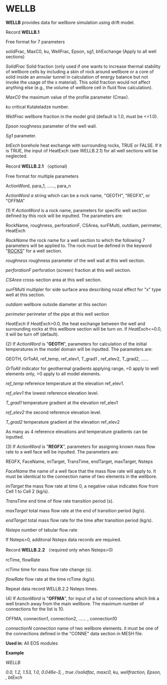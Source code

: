 # WELLB

**WELLB**         provides data for wellbore simulation using drift model.

Record **WELLB.1**

&#x20;                       Free format for 7 parameters

&#x20;                        solidFrac, MaxC0, ku, WellFrac, Epson, sg1, bhExchange  (Apply to all well sections)

_SolidFrac_         Solid fraction (only used if one wants to increase thermal stability of wellbore cells by including a skin of rock around wellbore or a core of solid inside an annular tunnel in calculation of energy balance but not invoke the usage of the x material). This solid fraction would not affect anything else (e.g., the volume of wellbore cell in fluid flow calculation).

_MaxC0_           the maximum value of the profile parameter (Cmax).

_ku_                    critical Kutateladze number.

_WellFrac_        wellbore fraction in the model grid (default is 1.0,  must be <=1.0).

_Epson_             roughness parameter of the well wall.

_Sg1_                  parameter.

_btExch_           borehole heat exchange with surrounding rocks, TRUE or FALSE. If it is TRUE, the input of HeatExch  (see WELLB.2.1) for all well sections will be neglected.  &#x20;

Record **WELLB.2.1** （optional)

&#x20;                        Free format for multiple parameters

&#x20;                        ActionWord, para\_1, ......, para\_n

_ActionWord   a_ string which can be a rock name, "GEOTH", "REGFX", or "OFFMA"

(1)    If _ActionWord_ is a rock name, parameters for specific well section defined by this rock will be inputted. The parameters are:&#x20;

&#x20;                        RockNam&#x65;_,_ roughness, perforationF, CSArea, surFMulti, outdiam, perimeter, HeatExch   &#x20;

_RockName_    the rock name for a well section to which the following 7 parameters will be applied to. The rock must be defined in the keyword "[ROCKS](rocks.md)" for a well section.&#x20;

_roughness_       roughness parameter of the well wall at this well section.

_perforationF_   perforation (screen) fraction at this well section.

_CSArea_             cross-section area at this well section.

&#x20;_surFMulti_         multipler for side surface area describing nozal effect for "x" type well at this section.

_outdiam_            wellbore outside diameter at this section

_perimeter_          perimeter of the pipe at this well section

_HeatExch_         if _HeatExch_>0.0, the heat exchange between the well and surrounding rocks at this wellbore section will be turn on. If  _HeatExch<=_&#x30;.0, it will be turn off (default).&#x20;

(2)    If  _ActionWord_ is "**GEOTH**", parameters for calculation of the initial temperatures in the model domain will be inputted.   The parameters are:&#x20;

&#x20;                          GEOTH, GrToAll, ref\_temp, ref\_elev1, T\_grad1 , ref\_elev2, T\_grad2, ......&#x20;

_GrToAll_              indicator for geothermal gradients applying range, =0 apply to well elements only, >0 apply to all model elements.

_ref\_temp_          reference temperature at the elevation ref\_elev1.

_ref\_elev1_           the lowest reference elevation level.

_T\_grad1_             temperature gradient at the elevation ref\_elev1

_ref\_elev2_           the second reference elevation level.

_T\_grad2_             temperature gradient at the elevation ref\_elev2

As many as 4 reference elevations and temperature gradients can be inputted.

(3)    If  _ActionWord_ is "**REGFX**", parameters for assigning known mass flow rate to a well face will be inputted.  The parameters are:&#x20;

&#x20;                          REGFX, FaceName, iniTarget, TransTime, endTarget, maxTarget, Nsteps

_FaceName_       the name of a well face that the mass flow rate will apply to. It must be identical to the connection name of two elements in the wellbore.&#x20;

_iniTarget_          the mass flow rate at time 0, a negative value indicates flow from Cell 1 to Cell 2 (kg/s).

_TransTime_      end time of flow rate transition period (s).

_maxTarget_      total mass flow rate at the end of transition period (kg/s).

_endTarget_      total mass flow rate for the time after transition period (kg/s).

_Nsteps_               number of tabular flow rate

If Nsteps>0, additonal Nsteps data records are required.

Record **WELLB.2.2** （required only when Nsteps>0)

&#x20;                           rcTime, flowRate

_rcTime_                time for mass flow rate change (s).

_flowRate_            flow rate at the time rcTime (kg/s).

Repeat data record WELLB.2.2 Nsteps times.

(4)    If  _ActionWord_ is "**OFFMA**",  for input of a list of connections which link a well branch away from the main wellbore. The maximum number of connections for the list is 10.&#x20;

&#x20;                          OFFMA, connection1, connection2, ...... , connection10

_connectionN_   connection name of two wellbore elements.    it  must be one of the connections defined in the "CONNE" data section in MESH file.     &#x20;

**Used in**: All EOS modules

**Example**

_WELLB_&#x20;

_0.0, 1.2, 1.53, 1.0, 0.046e-3,  , true                //solidfac, maxc0, ku, wellfraction, Epson, , btExch_&#x20;
